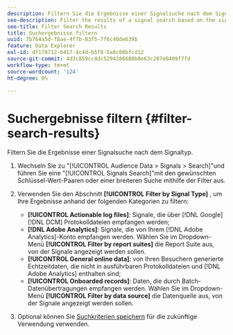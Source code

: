 ```yaml
---
description: Filtern Sie die Ergebnisse einer Signalsuche nach dem Signaltyp.
seo-description: Filter the results of a signal search based on the signal type.
seo-title: Filter Search Results
title: Suchergebnisse filtern
uuid: 7b764a5d-f8ae-4f7b-83f5-7f6c40de639b
feature: Data Explorer
exl-id: df178712-6417-4c4d-b5f8-5a8c00bfcd12
source-git-commit: 4d3c859cc4dc5294286680b0e63c287e0409f7fd
workflow-type: tm+mt
source-wordcount: '124'
ht-degree: 0%

---
```


# Suchergebnisse filtern {#filter-search-results}

Filtern Sie die Ergebnisse einer Signalsuche nach dem Signaltyp.

1. Wechseln Sie zu &quot;[!UICONTROL Audience Data > Signals > Search]&quot;und führen Sie eine &quot;[!UICONTROL Signals Search]&quot;mit den gewünschten Schlüssel-Wert-Paaren oder einer breiteren Suche mithilfe der Filter aus.
1. Verwenden Sie den Abschnitt **[!UICONTROL Filter by Signal Type]** , um Ihre Ergebnisse anhand der folgenden Kategorien zu filtern:

   * **[!UICONTROL Actionable log files]**: Signale, die über [!DNL Google] [!DNL DCM] Protokolldateien empfangen werden;
   * **[!DNL Adobe Analytics]**: Signale, die von Ihrem [!DNL Adobe Analytics]-Konto empfangen werden. Wählen Sie im Dropdown-Menü **[!UICONTROL Filter by report suites]** die Report Suite aus, von der Signale angezeigt werden sollen.
   * **[!UICONTROL General online data]**: von Ihren Besuchern generierte Echtzeitdaten, die nicht in ausführbaren Protokolldateien und [!DNL Adobe Analytics] enthalten sind;
   * **[!UICONTROL Onboarded records]**: Daten, die durch Batch-Datenübertragungen empfangen werden. Wählen Sie im Dropdown-Menü **[!UICONTROL Filter by data source]** die Datenquelle aus, von der Signale angezeigt werden sollen.

1. Optional können Sie [Suchkriterien speichern](../../../features/data-explorer/data-explorer-signals-search/data-explorer-save-search.md) für die zukünftige Verwendung verwenden.
